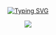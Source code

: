 <!---------- Typing SVG ---------->
<p align="center">
    <a href="https://avatars.githubusercontent.com/u/85664936?v=4">
        <img
            src="https://readme-typing-svg.herokuapp.com?font=Halo+Handletter&color=00FF00&size=32&lines=WELCOME+TO+ELINA;MEDIA+STORAGE+[ELINA]...;MADE+BY....;SANDUN-MIHIRANGA"
            alt="Typing SVG"
        />
    </a>
</p>



<p align="center">
  <a href="https://github.com/Sandun-Mihiranga2/media">
    <img src="https://img.shields.io/github/repo-size/Sandun-Mihiranga2/media?color=Lime&label=Repo%20total%20size&style=for-the-badge&logo=appveyor">
<p align="center"> <size="50000"&width="100000">
    
    
    
    
    
    
    
    
    
    
    
